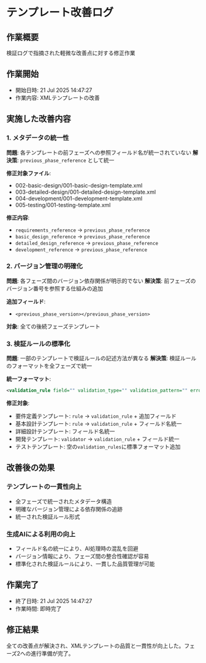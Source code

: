 # テンプレート改善ログ

## 作業概要
検証ログで指摘された軽微な改善点に対する修正作業

## 作業開始
- 開始日時: 21 Jul 2025 14:47:27
- 作業内容: XMLテンプレートの改善

## 実施した改善内容

### 1. メタデータの統一性
**問題**: 各テンプレートの前フェーズへの参照フィールド名が統一されていない
**解決策**: `previous_phase_reference` として統一

**修正対象ファイル**:
- 002-basic-design/001-basic-design-template.xml
- 003-detailed-design/001-detailed-design-template.xml
- 004-development/001-development-template.xml
- 005-testing/001-testing-template.xml

**修正内容**:
- `requirements_reference` → `previous_phase_reference`
- `basic_design_reference` → `previous_phase_reference`
- `detailed_design_reference` → `previous_phase_reference`
- `development_reference` → `previous_phase_reference`

### 2. バージョン管理の明確化
**問題**: 各フェーズ間のバージョン依存関係が明示的でない
**解決策**: 前フェーズのバージョン番号を参照する仕組みの追加

**追加フィールド**:
- `<previous_phase_version></previous_phase_version>`

**対象**: 全ての後続フェーズテンプレート

### 3. 検証ルールの標準化
**問題**: 一部のテンプレートで検証ルールの記述方法が異なる
**解決策**: 検証ルールのフォーマットを全フェーズで統一

**統一フォーマット**:
```xml
<validation_rule field="" validation_type="" validation_pattern="" error_message=""></validation_rule>
```

**修正対象**:
- 要件定義テンプレート: `rule` → `validation_rule` + 追加フィールド
- 基本設計テンプレート: `rule` → `validation_rule` + フィールド名統一
- 詳細設計テンプレート: フィールド名統一
- 開発テンプレート: `validator` → `validation_rule` + フィールド統一
- テストテンプレート: 空の`validation_rules`に標準フォーマット追加

## 改善後の効果

### テンプレートの一貫性向上
- 全フェーズで統一されたメタデータ構造
- 明確なバージョン管理による依存関係の追跡
- 統一された検証ルール形式

### 生成AIによる利用の向上
- フィールド名の統一により、AI処理時の混乱を回避
- バージョン情報により、フェーズ間の整合性確認が容易
- 標準化された検証ルールにより、一貫した品質管理が可能

## 作業完了
- 終了日時: 21 Jul 2025 14:47:27
- 作業時間: 即時完了

## 修正結果
全ての改善点が解決され、XMLテンプレートの品質と一貫性が向上した。フェーズ2への進行準備が完了。